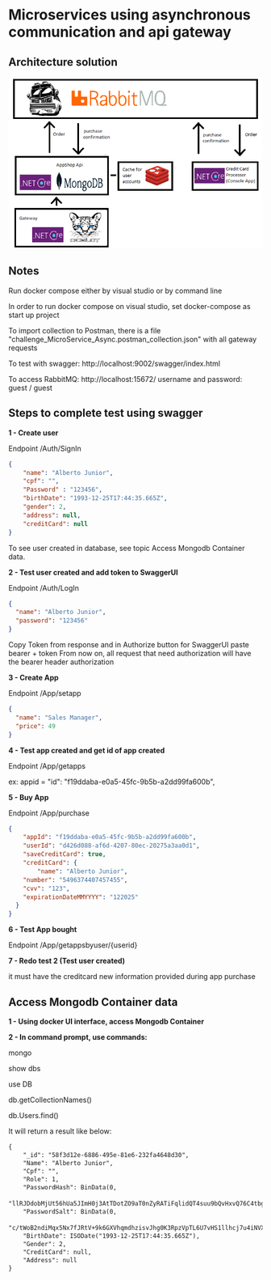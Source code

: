 

# Microservices using asynchronous communication and api gateway


## Architecture solution

<p align="center">
  <img src="https://github.com/RobertoFreireFerrazPassos/challenge_MicroService_Async/blob/master/appshop/modelagem.png?raw=true">
</p>

## Notes

Run docker compose either by visual studio or by command line

In order to run docker compose on visual studio, set docker-compose as start up project

To import collection to Postman, there is  a file "challenge_MicroService_Async.postman_collection.json" with all gateway requests

To test with swagger: http://localhost:9002/swagger/index.html

To access RabbitMQ: http://localhost:15672/ username and password: guest / guest

## Steps to complete test using swagger 

**1 - Create user**

Endpoint ​/Auth​/SignIn

```json
{
    "name": "Alberto Junior",
    "cpf": "",
    "Password" : "123456",
    "birthDate": "1993-12-25T17:44:35.665Z",
    "gender": 2,
    "address": null,
    "creditCard": null
}
```

To see user created in database, see topic Access Mongodb Container data.

**2 - Test user created and add token to SwaggerUI**

Endpoint /Auth/LogIn

```json
{
  "name": "Alberto Junior",
  "password": "123456"
}
```

Copy Token from response and in Authorize button for SwaggerUI paste bearer + token
From now on, all request that need authorization will have the bearer header authorization

**3 - Create App**

Endpoint /App/setapp

```json
{
  "name": "Sales Manager",
  "price": 49
}
```

**4 - Test app created and get id of app created**

Endpoint /App/getapps

ex: appid = "id": "f19ddaba-e0a5-45fc-9b5b-a2dd99fa600b",


**5 - Buy App**

Endpoint /App/purchase

```json
{
    "appId": "f19ddaba-e0a5-45fc-9b5b-a2dd99fa600b",
    "userId": "d426d088-af6d-4207-80ec-20275a3aa0d1",
    "saveCreditCard": true,
    "creditCard": {
        "name": "Alberto Junior",
    "number": "5496374407457455",
    "cvv": "123",
    "expirationDateMMYYYY": "122025"
  }
}
```

**6 - Test App bought**

Endpoint /App/getappsbyuser/{userid}

**7 - Redo test 2 (Test user created)**

it must have the creditcard new information provided during app purchase


## Access Mongodb Container data

**1 - Using docker UI interface, access Mongodb Container**

**2 - In command prompt, use commands:**

mongo

show dbs

use DB

db.getCollectionNames()

db.Users.find()

It will return a result like below:
```
{
    "_id": "58f3d12e-6886-495e-81e6-232fa4648d30",
    "Name": "Alberto Junior",
    "Cpf": "",
    "Role": 1,
    "PasswordHash": BinData(0,
    "llRJDdobMjUt56hUa5JImH0j3AtTDotZO9aT0nZyRATiFqlidQT4suu9bQvHxvQ76C4tbgkmENBXVFAewEgUAg=="),
    "PasswordSalt": BinData(0,
    "c/tWoB2ndiMqx5Nx7fJRtV+9k6GXVhqmdhzisvJhg0K3RpzVpTL6U7vHS1llhcj7u4iNVX+yrM7HF/teiksVSoMYnlpDW2CFi3kGn1J1tGkGZ92nvKUnKk8gZ532h+ypkz9y0/X1ryxAXJ+QRTy9iLJ3TdYIHFxkldKegdy9mws="),
    "BirthDate": ISODate("1993-12-25T17:44:35.665Z"),
    "Gender": 2,
    "CreditCard": null,
    "Address": null
}
```
